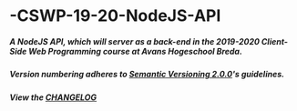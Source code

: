# -CSWP-19-20-NodeJS-API
##### A NodeJS API, which will server as a back-end in the 2019-2020 Client-Side Web Programming course at Avans Hogeschool Breda.
##### Version numbering adheres to [Semantic Versioning 2.0.0](https://semver.org/)'s guidelines.
##### View the [CHANGELOG](https://github.com/RickHamers/-CSWP-19-20-NodeJS-API/blob/master/CHANGELOG.md)